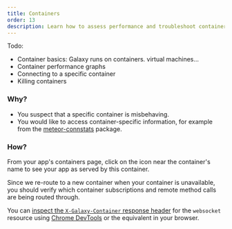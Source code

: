 ```yaml
---
title: Containers
order: 13
description: Learn how to assess performance and troubleshoot containers.
---
```


Todo:
- Container basics: Galaxy runs on containers. virtual machines...
- Container performance graphs
- Connecting to a specific container
- Killing containers

### Why?

- You suspect that a specific container is misbehaving.
- You would like to access container-specific information, for example from the [meteor-connstats](https://pcarrier.github.io/meteor-connstats) package.

### How?

From your app's containers page, click on the <span class="icon-share"></span> icon near the container's name to see your app as served by this container.

Since we re-route to a new container when your container is unavailable, you should verify which container subscriptions and remote method calls are being routed through.

You can [inspect the `X-Galaxy-Container` response header](https://developers.google.com/web/tools/chrome-devtools/profile/network-performance/resource-loading#http-headers) for the `websocket` resource using [Chrome DevTools](https://developer.chrome.com/devtools) or the equivalent in your browser.
